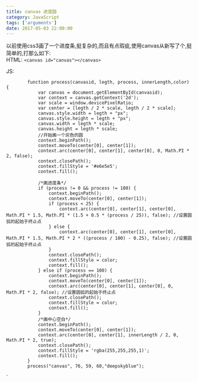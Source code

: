 ```yaml
---
title: canvas 进度圆
category: JavaScript
tags: ['arguments']
date: 2017-05-03 22:00:00
---
```


以前使用css3画了一个进度条,挺复杂的,而且有点瑕疵,使用canvas从新写了个,挺简单的,打那么如下:    
HTML:
`<canvas id="canvas"></canvas>`

JS:


			function process(canvasid, legth, process, innerLength,color) {
				var canvas = document.getElementById(canvasid);
				var context = canvas.getContext('2d');
				var scale = window.devicePixelRatio;
				var center = [legth / 2 * scale, legth / 2 * scale];
				canvas.style.width = legth + "px";
				canvas.style.height = legth + "px";
				canvas.width = legth * scale;
				canvas.height = legth * scale;
				//开始画一个灰色的圆
				context.beginPath();
				context.moveTo(center[0], center[1]);
				context.arc(center[0], center[1], center[0], 0, Math.PI * 2, false);
				context.closePath();
				context.fillStyle = '#e6e5e5';
				context.fill();

				/*画进度条*/
				if (process != 0 && process != 100) {
					context.beginPath();
					context.moveTo(center[0], center[1]);
					if (process < 25) {
						context.arc(center[0], center[1], center[0], Math.PI * 1.5, Math.PI * (1.5 + 0.5 * (process / 25)), false); //设置圆弧的起始于终止点
					} else {
						context.arc(center[0], center[1], center[0], Math.PI * 1.5, Math.PI * 2 * ((process / 100) - 0.25), false); //设置圆弧的起始于终止点
					}
					context.closePath();
					context.fillStyle = color;
					context.fill();
				} else if (process == 100) {
					context.beginPath();
					context.moveTo(center[0], center[1]);
					context.arc(center[0], center[1], center[0], 0, Math.PI * 2, false); //设置圆弧的起始于终止点
					context.closePath();
					context.fillStyle = color;
					context.fill();
				}
				/*画中心空白*/
				context.beginPath();
				context.moveTo(center[0], center[1]);
				context.arc(center[0], center[1], innerLength / 2, 0, Math.PI * 2, true);
				context.closePath();
				context.fillStyle = 'rgba(255,255,255,1)';
				context.fill();
			}
			process("canvas", 76, 59, 60,"deepskyblue");
`
